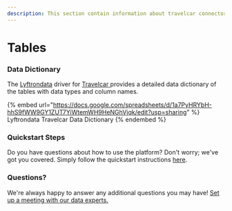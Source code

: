 ```yaml
---
description: This section contain information about travelcar connector tables information
---
```


# Tables

### Data Dictionary

The [Lyftrondata](https://www.lyftrondata.com/) driver for [Travelcar](https://www.lyftrondata.com/integration/travelcar/)[ ](https://www.lyftrondata.com/integration/travelcar/)provides a detailed data dictionary of the tables with data types and column names.

{% embed url="https://docs.google.com/spreadsheets/d/1a7PyHRYbH-hhS9fWW9GY1ZUT7YiWtemWH9HeNGhVjqk/edit?usp=sharing" %}
Lyftrondata Travelcar Data Dictionary
{% endembed %}

### Quickstart Steps

Do you have questions about how to use the platform? Don't worry; we've got you covered. Simply follow the quickstart instructions [here](../../../../quickstart-steps.md).

### Questions? <a href="#questions" id="questions"></a>

We're always happy to answer any additional questions you may have! [Set up a meeting with our data experts.](https://www.lyftrondata.com/book-a-meeting/)


